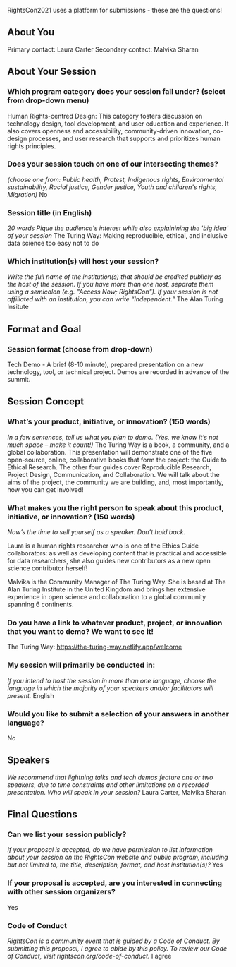 RightsCon2021 uses a platform for submissions - these are the questions!

## About You
Primary contact: Laura Carter
Secondary contact: Malvika Sharan

## About Your Session

### Which program category does your session fall under? (select from drop-down menu)

Human Rights-centred Design: 
This category fosters discussion on technology design, tool development, and user education and experience. 
It also covers openness and accessibility, community-driven innovation, co-design processes, and user research that supports and prioritizes human rights principles. 

### Does your session touch on one of our intersecting themes? 
_(choose one from: Public health,
Protest,
Indigenous rights,
Environmental sustainability,
Racial justice,
Gender justice,
Youth and children's rights,
Migration)_
No

### Session title (in English)
_20 words_ 
_Pique the audience's interest while also explainining the 'big idea' of your session_
The Turing Way: Making reproducible, ethical, and inclusive data science too easy not to do

### Which institution(s) will host your session?
_Write the full name of the institution(s) that should be credited publicly as the host of the session._
_If you have more than one host, separate them using a semicolon (e.g. "Access Now; RightsCon"). If your session is not affiliated with an institution, you can write “Independent.”_
The Alan Turing Insitute

## Format and Goal

### Session format (choose from drop-down)
Tech Demo - A brief (8-10 minute), prepared presentation on a new technology, tool, or technical project. Demos are recorded in advance of the summit.

## Session Concept 
### What’s your product, initiative, or innovation?  (150 words)
_In a few sentences, tell us what you plan to demo. (Yes, we know it’s not much space – make it count!)_
The Turing Way is a book, a community, and a global collaboration. 
This presentation will demonstrate one of the five open-source, online, collaborative books that form the project: the Guide to Ethical Research.
The other four guides cover Reproducible Research, Project Design, Communication, and Collaboration.
We will talk about the aims of the project, the community we are building, and, most importantly, how you can get involved!

### What makes you the right person to speak about this product, initiative, or innovation? (150 words)
_Now’s the time to sell yourself as a speaker. Don’t hold back._

Laura is a human rights researcher who is one of the Ethics Guide collaborators: as well as developing content that is practical and accessible for data researchers, she also guides new contributors as a new open science contributor herself!

Malvika is the Community Manager of The Turing Way. She is based at The Alan Turing Institute in the United Kingdom and brings her extensive experience in open science and collaboration to a global community spanning 6 continents. 

### Do you have a link to whatever product, project, or innovation that you want to demo? We want to see it!
The Turing Way: https://the-turing-way.netlify.app/welcome

### My session will primarily be conducted in:
_If you intend to host the session in more than one language, choose the language in which the majority of your speakers and/or facilitators will present._
English

### Would you like to submit a selection of your answers in another language?
No

## Speakers
_We recommend that lightning talks and tech demos feature one or two speakers, due to time constraints and other limitations on a recorded presentation.
Who will speak in your session?_ 
Laura Carter, Malvika Sharan

## Final Questions
### Can we list your session publicly?
_If your proposal is accepted, do we have permission to list information about your session on the RightsCon website and public program, including but not limited to, the title, description, format, and host institution(s)?_
Yes

### If your proposal is accepted, are you interested in connecting with other session organizers?
Yes

### Code of Conduct
_RightsCon is a community event that is guided by a Code of Conduct. By submitting this proposal, I agree to abide by this policy. 
To review our Code of Conduct, visit rightscon.org/code-of-conduct._
I agree 
